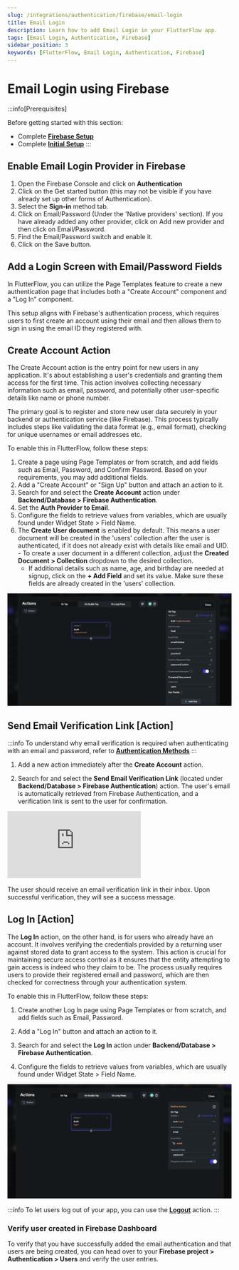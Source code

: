 ```yaml
---
slug: /integrations/authentication/firebase/email-login
title: Email Login
description: Learn how to add Email Login in your FlutterFlow app.
tags: [Email Login, Authentication, Firebase]
sidebar_position: 3
keywords: [FlutterFlow, Email Login, Authentication, Firebase]
---
```


# Email Login using Firebase

:::info[Prerequisites]

Before getting started with this section:

- Complete [**Firebase Setup**](../../firebase/connect-to-firebase-setup.md)
- Complete [**Initial Setup**](auth-initial-setup.md)
:::

## Enable Email Login Provider in Firebase

1. Open the Firebase Console and click on **Authentication**
2. Click on the Get started button (this may not be visible if you have already
  set up other forms of Authentication).
3. Select the **Sign-in** method tab.
4. Click on Email/Password (Under the 'Native providers' section). If you have
  already added any other provider, click on Add new provider and then click on
  Email/Password.
5. Find the Email/Password switch and enable it.
6. Click on the Save button.

## Add a Login Screen with Email/Password Fields

In FlutterFlow, you can utilize the Page Templates feature to create a new
authentication page that includes both a "Create Account" component and a "Log
In" component. 

This setup aligns with Firebase's authentication process, which
requires users to first create an account using their email and then allows them
to sign in using the email ID they registered with.

## Create Account Action

The Create Account action is the entry point for new users in any application.
It's about establishing a user's credentials and granting them access for the
first time. This action involves collecting necessary information such as email,
password, and potentially other user-specific details like name or phone number.

The primary goal is to register and store new user data securely in your backend
or authentication service (like Firebase). This process typically includes steps
like validating the data format (e.g., email format), checking for unique
usernames or email addresses etc.

To enable this in FlutterFlow, follow these steps:

1. Create a page using Page Templates or from scratch, and add fields such as Email, Password, and Confirm Password. Based on your requirements, you may add additional fields.
2. Add a "Create Account" or "Sign Up" button and attach an action to it.
3. Search for and select the **Create Account** action under **Backend/Database >
   Firebase Authentication**.
4. Set the **Auth Provider to Email**.
5. Configure the fields to retrieve values from variables, which are usually
   found
   under Widget State > Field Name.
6. The **Create User document** is enabled by default. This means a user
   document will
   be created in the 'users' collection after the user is authenticated, if it
   does
   not already exist with details like email and UID.
       - To create a user document in a different collection, adjust the **Created
      Document > Collection** dropdown to the desired collection.
    - If additional details such as name, age, and birthday are needed at
      signup,
      click on the **+ Add Field** and set its value. Make sure these fields are
      already
      created in the 'users' collection.

![create-account-action.png](../imgs/create-account-action.png)

## Send Email Verification Link [Action]

:::info
To understand why email verification is required when authenticating with an email and password,
refer
to [**Authentication Methods**](../authentication-methods.md)
:::
1. Add a new action immediately after the **Create Account** action.

2. Search for and select the **Send Email Verification Link** (located under **Backend/Database > Firebase
   Authentication**) action. The user's email is automatically retrieved from Firebase Authentication,
   and a verification link is sent to the user for confirmation.

<div style={{
    position: 'relative',
    paddingBottom: 'calc(56.67989417989418% + 41px)', // Keeps the aspect ratio and additional padding
    height: 0,
    width: '100%'
}}>
    <iframe 
        src="https://demo.arcade.software/3aDUDdUKXWmpBPiTO5oe?embed&show_copy_link=true"
        title="Send Email Verification Link"
        style={{
            position: 'absolute',
            top: 0,
            left: 0,
            width: '100%',
            height: '100%',
            colorScheme: 'light'
        }}
        frameborder="0"
        loading="lazy"
        webkitAllowFullScreen
        mozAllowFullScreen
        allowFullScreen
        allow="clipboard-write">
    </iframe>
</div>

<figure>
    
  <figcaption class="centered-caption"></figcaption>
</figure>
The user should receive an email verification link in their inbox. Upon successful verification,
they will see a success message.

## Log In [Action]

The **Log In** action, on the other hand, is for users who already have an account.
It involves verifying the credentials provided by a returning user against
stored data to grant access to the system. This action is crucial for
maintaining secure access control as it ensures that the entity attempting to
gain access is indeed who they claim to be. The process usually requires users
to provide their registered email and password, which are then checked for
correctness through your authentication system.

To enable this in FlutterFlow, follow these steps:

1. Create another Log In page using Page Templates or from scratch, and add
   fields such as
   Email, Password.
2. Add a "Log In" button and attach an action to it.

3. Search for and select the **Log In** action under **Backend/Database >
   Firebase Authentication**.

4. Configure the fields to retrieve values from variables, which are usually
   found
   under Widget State > Field Name.

![login-action.png](../imgs/login-action.png)

:::info
To let users log out of your app, you can use the [**Logout**](../logout-action.md) action.
:::

### Verify user created in Firebase Dashboard

To verify that you have successfully added the email authentication and that
users are being created, you can head over to your **Firebase project >
Authentication > Users** and verify the user entries.









